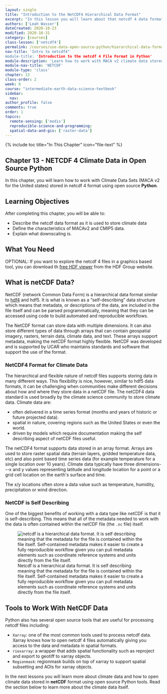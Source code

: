 ```yaml
---
layout: single
title: "Introduction to the NetCDF4 Hierarchical Data Format"
excerpt: "In this lesson you will learn about that netcdf 4 data format which is a format, commonly used to store climate data. In later lessons you will learn how to open climate data using open source Python tools."
authors: ['Leah Wasser']
dateCreated: 2020-10-23
modified: 2020-10-31
category: [courses]
class-lesson: ['netcdf4']
permalink: /courses/use-data-open-source-python/hierarchical-data-formats-hdf/intro-to-climate-data/
nav-title: 'Intro to netcdf4"
module-title: 'Introduction to the netcdf 4 File Format in Python'
module-description: 'Learn how to work with MACA v2 climate data stored in netcdf 4 format using open source Python and the xarray package.'
module-nav-title: 'NETCDF'
module-type: 'class'
chapter: 13
class-order: 2
week: 6
course: "intermediate-earth-data-science-textbook"
sidebar:
  nav:
author_profile: false
comments: true
order: 1
topics:
  remote-sensing: ['modis']
  reproducible-science-and-programming:
  spatial-data-and-gis: ['raster-data']
---
```


{% include toc title="In This Chapter" icon="file-text" %}

<div class='notice--success' markdown="1">

## <i class="fa fa-ship" aria-hidden="true"></i> Chapter 13 - NETCDF 4 Climate Data in Open Source Python 

In this chapter, you will learn how to work with Climate Data Sets (MACA v2 for the United states) stored in netcdf 4 format using open source **Python**.


## <i class="fa fa-graduation-cap" aria-hidden="true"></i> Learning Objectives

After completing this chapter, you will be able to:

* Describe the netcdf data format as it is used to store climate data
* Define the characteristics of MACAv2 and CMIP5 data.
* Explain what downscaling is.


## <i class="fa fa-check-square-o fa-2" aria-hidden="true"></i> What You Need

OPTIONAL: If you want to explore the netcdf 4 files in a graphics based tool, you can download th <a href="https://www.hdfgroup.org/downloads/hdfview/" target="_blank">free HDF viewer</a> from the HDF Group website. 

</div>

## What is netCDF Data?

NetCDF (network Common Data Form) is a hierarchical data format similar to <a href="{{ site.url }}/courses/use-data-open-source-python/hierarchical-data-formats-hdf/intro-to-hdf4/">hdf4</a> and hdf5. It is what is known as a “self-describing” data structure which means that metadata, or descriptions of the data, are included in the file itself and can be parsed programmatically, meaning that they can be accessed using code to build automated and reproducible workflows. 

The NetCDF format can store data with multiple dimensions. It can also store different types of data through arrays that can contain geospatial imagery, rasters, terrain data, climate data, and text. These arrays support metadata, making the netCDF format highly flexible. NetCDF was developed and is supported by UCAR who maintains standards and software that support the use of the format.


### NetCDF4 Format for Climate Data
The hierarchical and flexible nature of netcdf files supports storing data in many different ways. This flexibility is nice, however, similar to hdf5 data formats, it can be challenging when communities make different decisions about how and where they store data in a netCDF file. The netCDF4 data standard is used broadly by the climate science community to store climate data. Climate data are:

* often delivered in a time series  format (months and years of historic or future projected data).
* spatial in nature, covering regions such as the United States or even the world.
* driven by models which require documentation making the self describing aspect of netCDF files useful.

The netCDF4 format supports data stored in an array format. Arrays are used to store raster spatial data (terrain layers, gridded temperature data, etc) and also point based time series data (for example temperature for a single location over 10 years). Climate data typically have three dimensions---x and y values representing latitude and longitude location for a  point or a grid cell location on the earth's surface and time.

The x/y locations often store a data value such as temperature, humidity, precipitation or wind direction. 


### NetCDF is Self Describing

One of the biggest benefits of working with a data type like netCDF is that it is self-describing. This means that all of the metadata needed to work with the data is often contained within the netCDF file (the `.nc` file) itself.

<figure>

<img src = "{{ site.url }}/images/earth-analytics/hierarchical-data-formats/hdf5-example-data-structure.jpg" alt = "netcdf is a hierarchical data format. It is self describing meaning that the metadata for the file is contained within the file itself. Self-contained metadata makes it easier to create a fully reproducible workflow given you can pull metadata elements such as coordinate reference systems and units directly from the file itself.">
<figcaption>Netcdf is a hierarchical data format. It is self describing meaning that the metadata for the file is contained within the file itself. Self-contained metadata makes it easier to create a fully reproducible workflow given you can pull metadata elements such as coordinate reference systems and units directly from the file itself. </figcaption>

</figure>



## Tools to Work With NetCDF Data

Python also has several open source  tools that are useful for processing netcdf files including:

* `Xarray`: one of the most common tools used to process netcdf data. Xarray knows how to open netcdf 4 files automatically giving you access to the data and metadata in spatial formats.
* `rioxarray`: a wrapper that adds spatial functionality such as reproject and export to geotiff to xarray objects.
* `Regionmask`: regionmask builds on top of xarray to support spatial subsetting and AOIs for xarray objects. 


In the next lessons you will learn more about climate data and how to open climate data stored in **netCDF** format using open source Python tools. Read the section below to learn more about the climate data itself. 

